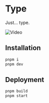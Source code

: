 # Type

Just... type.

![Video](https://github.com/skks1212/type/assets/23238460/ab46713a-e183-408d-9ffc-1f441d225760)

## Installation

```bash
pnpm i
pnpm dev
```

## Deployment

```bash
pnpm build
pnpm start
```
